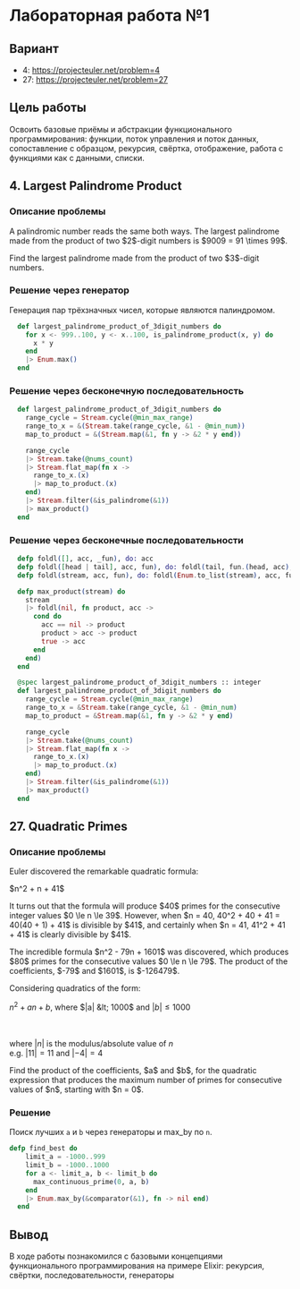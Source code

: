 # Лабораторная работа №1
## Вариант
- 4: https://projecteuler.net/problem=4
- 27: https://projecteuler.net/problem=27

## Цель работы
Освоить базовые приёмы и абстракции функционального программирования: функции, поток управления и поток данных, сопоставление с образцом, рекурсия, свёртка, отображение, работа с функциями как с данными, списки.

## 4. Largest Palindrome Product

### Описание проблемы
<p>A palindromic number reads the same both ways. The largest palindrome made from the product of two $2$-digit numbers is $9009 = 91 \times 99$.</p>
<p>Find the largest palindrome made from the product of two $3$-digit numbers.</p>

### Решение через генератор
Генерация пар трёхзначных чисел, которые являются палиндромом.
```elixir
  def largest_palindrome_product_of_3digit_numbers do
    for x <- 999..100, y <- x..100, is_palindrome_product(x, y) do
      x * y
    end
    |> Enum.max()
  end
```

### Решение через бесконечную последовательность
```elixir
  def largest_palindrome_product_of_3digit_numbers do
    range_cycle = Stream.cycle(@min_max_range)
    range_to_x = &(Stream.take(range_cycle, &1 - @min_num))
    map_to_product = &(Stream.map(&1, fn y -> &2 * y end))

    range_cycle
    |> Stream.take(@nums_count)
    |> Stream.flat_map(fn x ->
      range_to_x.(x)
      |> map_to_product.(x)
    end)
    |> Stream.filter(&is_palindrome(&1))
    |> max_product()
  end
```

### Решение через бесконечные последовательности

```elixir
  defp foldl([], acc, _fun), do: acc
  defp foldl([head | tail], acc, fun), do: foldl(tail, fun.(head, acc), fun)
  defp foldl(stream, acc, fun), do: foldl(Enum.to_list(stream), acc, fun)

  defp max_product(stream) do
    stream
    |> foldl(nil, fn product, acc ->
      cond do
        acc == nil -> product
        product > acc -> product
        true -> acc
      end
    end)
  end

  @spec largest_palindrome_product_of_3digit_numbers :: integer
  def largest_palindrome_product_of_3digit_numbers do
    range_cycle = Stream.cycle(@min_max_range)
    range_to_x = &Stream.take(range_cycle, &1 - @min_num)
    map_to_product = &Stream.map(&1, fn y -> &2 * y end)

    range_cycle
    |> Stream.take(@nums_count)
    |> Stream.flat_map(fn x ->
      range_to_x.(x)
      |> map_to_product.(x)
    end)
    |> Stream.filter(&is_palindrome(&1))
    |> max_product()
  end
```

## 27. Quadratic Primes

### Описание проблемы

<p>Euler discovered the remarkable quadratic formula:</p>
<p class="center">$n^2 + n + 41$</p>
<p>It turns out that the formula will produce $40$ primes for the consecutive integer values $0 \le n \le 39$. However, when $n = 40, 40^2 + 40 + 41 = 40(40 + 1) + 41$ is divisible by $41$, and certainly when $n = 41, 41^2 + 41 + 41$ is clearly divisible by $41$.</p>
<p>The incredible formula $n^2 - 79n + 1601$ was discovered, which produces $80$ primes for the consecutive values $0 \le n \le 79$. The product of the coefficients, $-79$ and $1601$, is $-126479$.</p>
<p>Considering quadratics of the form:</p>

$n^2 + an + b$, 
where $|a| &lt; 1000$ and $|b| \le 1000$

<br><br>
where $|n|$ is the modulus/absolute value of $n$<br>e.g. $|11| = 11$ and $|-4| = 4$

<p>Find the product of the coefficients, $a$ and $b$, for the quadratic expression that produces the maximum number of primes for consecutive values of $n$, starting with $n = 0$.</p>

### Решение
Поиск лучших `a` и `b` через генераторы и max_by по `n`.

```elixir
defp find_best do
    limit_a = -1000..999
    limit_b = -1000..1000
    for a <- limit_a, b <- limit_b do
      max_continuous_prime(0, a, b)
    end
    |> Enum.max_by(&comparator(&1), fn -> nil end)
  end
```

## Вывод

В ходе работы познакомился с базовыми концепциями функционального программирования на примере Elixir: рекурсия, свёртки,
последовательности, генераторы
